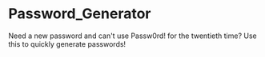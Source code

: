 # Password_Generator
Need a new password and can't use Passw0rd! for the twentieth time? Use this to quickly generate passwords!
